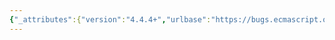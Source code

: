 ```yaml
---
{"_attributes":{"version":"4.4.4+","urlbase":"https://bugs.ecmascript.org/","maintainer":"dherman@mozilla.com"},"bug":{"bug_id":2026,"creation_ts":"2013-10-01 05:53:00 -0700","short_desc":"22.2.3.23, %TypedArray%.prototype.set: step 6 is unnecessary","delta_ts":"2013-10-29 09:45:11 -0700","product":"Draft for 6th Edition","component":"technical issue","version":"Rev 19: September 27, 2013 Draft","rep_platform":"All","op_sys":"All","bug_status":"RESOLVED","resolution":"FIXED","priority":"Normal","bug_severity":"normal","everconfirmed":true,"reporter":{"uid":"andrebargull","name":"André Bargull"},"assigned_to":{"uid":"allen","name":"Allen Wirfs-Brock"},"long_desc":[{"commentid":5762,"comment_count":0,"who":{"uid":"andrebargull","name":"André Bargull"},"bug_when":"2013-10-01 05:53:17 -0700","thetext":"22.2.3.23, %TypedArray%.prototype.set:\n\nStep 6 can be removed, because step 5 already asserts a [[ViewedArrayBuffer]] internal data property is present and step 4 ensures only TypedArray objects are handled."},{"commentid":5805,"comment_count":1,"who":{"uid":"allen","name":"Allen Wirfs-Brock"},"bug_when":"2013-10-02 14:19:31 -0700","thetext":"fixed in rev20 editor's draft"},{"commentid":6050,"comment_count":2,"who":{"uid":"allen","name":"Allen Wirfs-Brock"},"bug_when":"2013-10-29 09:45:11 -0700","thetext":"fixed in rev20 draft, Oct. 28, 2013"}]}}
---
```

